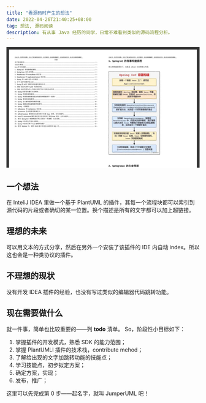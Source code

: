 ```yaml
---
title: "看源码时产生的想法"
date: 2022-04-26T21:40:25+08:00
tag: 想法, 源码阅读
description: 有从事 Java 经历的同学，日常不难看到类似的源码流程分析。
---
```

![Example image](/static/e806795144684c6c9f15b7c717f4c41d.png)

## 一个想法
在 InteliJ IDEA 里做一个基于 PlantUML 的插件，其每一个流程块都可以索引到源代码的片段或者确切的某一位置。换个描述是所有的文字都可以加上超链接。
## 理想的未来
可以用文本的方式分享，然后在另外一个安装了该插件的 IDE 内自动 index。所以这也会是一种类协议的插件。
## 不理想的现状
没有开发 IDEA 插件的经验，也没有写过类似的编辑器代码跳转功能。
## 现在需要做什么
就一件事，简单也比较重要的——列 **todo** 清单。
So，阶段性小目标如下：
1. 掌握插件的开发模式，熟悉 SDK 的能力范围；
2. 掌握 PlantUMLl 插件的技术栈，contribute mehod；
3. 了解给出现的文字加跳转功能的技能点；
4. 学习技能点，初步拟定方案；
5. 确定方案，实现；
7. 发布，推广；

这里可以先完成第 0 步——起名字，就叫 JumperUML 吧！
